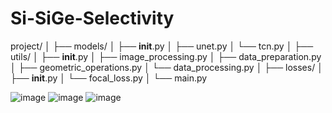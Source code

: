 # Si-SiGe-Selectivity

project/
│
├── models/
│   ├── __init__.py
│   ├── unet.py
│   └── tcn.py
│
├── utils/
│   ├── __init__.py
│   ├── image_processing.py
│   ├── data_preparation.py
│   ├── geometric_operations.py
│   └── data_processing.py
│
├── losses/
│   ├── __init__.py
│   └── focal_loss.py
│
└── main.py

![image](https://github.com/user-attachments/assets/3bf152ab-d25c-4ae2-bec9-63042c24a66d)
![image](https://github.com/user-attachments/assets/937c5138-06f6-44ce-9afd-10b9f36c61e6)
![image](https://github.com/user-attachments/assets/b52f022f-4bc5-4ffc-8991-ed42f7c58a31)
